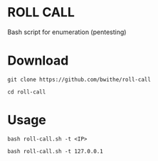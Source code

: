 # ROLL CALL
Bash script for enumeration (pentesting)

# Download
```git clone https://github.com/bwithe/roll-call```

```cd roll-call```

# Usage
```bash roll-call.sh -t <IP>```

```bash roll-call.sh -t 127.0.0.1```
